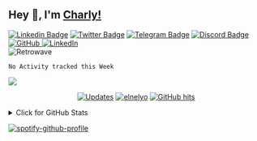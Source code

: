## Hey 👋, I'm [Charly!](https://github.com/ElNelyo/)

[![Linkedin Badge](https://img.shields.io/badge/-LinkedIn-0e76a8?style=flat-square&logo=Linkedin&logoColor=white)](https://linkedin.com/in/charlystern)
[![Twitter Badge](https://img.shields.io/badge/-Twitter-00acee?style=flat-square&logo=Twitter&logoColor=white)](https://twitter.com/ElNelyo)
[![Telegram Badge](https://img.shields.io/badge/-Telegram-0088cc?style=flat-square&logo=Telegram&logoColor=white)](https://t.me/nelyocry)
[![Discord Badge](https://img.shields.io/badge/-Nelyo6670-7289DA?style=flat-square&logo=Discord&logoColor=white)](https://discords.com/bio/p/nelyo)
<a href="https://github.com/elnelyo" target="_blank"><img alt="GitHub" src="https://img.shields.io/badge/-@elnelyo-181717?style=flat-square&logo=GitHub&logoColor=white">
<a href="https://www.linkedin.com/in/charlystern" target="_blank"><img alt="LinkedIn" src="https://img.shields.io/badge/-LinkedIn-0077B5?style=flat-square&logo=Linkedin&logoColor=white"></a>    
![Retrowave](./whale.gif)





<!--START_SECTION:waka-->
```text
No Activity tracked this Week
```
<!--END_SECTION:waka-->

[![](https://gitwar.herokuapp.com/badge?username=ElNelyo&label=Gitwar%20Profile%20Score&style=for-the-badge&color=0088cc)](https://gitwar.herokuapp.com/)
<p align="center">
    <a href="https://github.com/elnelyo?tab=followers" target="_blank"><img alt="Updates" src="https://img.shields.io/badge/--000000?style=flat-square&logo=RSS&logoColor=white"></a>
    <a href="https://github.com/elnelyo" target="_blank"><img alt="elnelyo" src="https://badges.pufler.dev/visits/elnelyo/profile?logo=GitHub&label=visits&color=success&logoColor=white&style=flat-square"/></a>
    <!--<a href="https://github.com/alwinw" target="_blank"><img alt="profile hits" src="https://img.shields.io/jsdelivr/gh/hw/alwinw/alwinw?label=hits&style=flat-square"></a>-->
    <a href="https://github.com/elnelyo/profile" target="_blank"><img alt="GitHub hits" src="https://img.shields.io/github/last-commit/elnelyo/profile?label=profile%20updated&style=flat-square"></a>

</p>
<details>
  
<summary>Click for GitHub Stats</summary>
<p align="center">
    <img alt = "GitHub Stats" src="https://github-readme-stats.vercel.app/api?username=elnelyo&show_icons=true&hide=issues&icon_color=000000&hide_border=true&title_color=f314ff&text_color=555">
    <br>
    <img alt = "Top Language" src="https://github-readme-stats.vercel.app/api/top-langs/?username=elnelyo&hide=html,css&hide_border=true&title_color=f314ff&text_color=555"
</p>

</details>

  [![spotify-github-profile](https://spotify-github-profile.vercel.app/api/view?uid=1117231267&cover_image=true&theme=default)](https://github.com/kittinan/spotify-github-profile)
  
